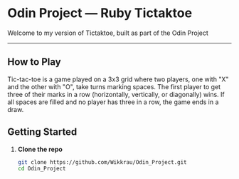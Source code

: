 # Odin Project — Ruby Tictaktoe

Welcome to my version of Tictaktoe, built as part of the Odin Project

---
##  How to Play
Tic-tac-toe is a game played on a 3x3 grid where two players, one with "X" and the other with "O", take turns marking spaces. 
The first player to get three of their marks in a row (horizontally, vertically, or diagonally) wins. 
If all spaces are filled and no player has three in a row, the game ends in a draw. 

##  Getting Started

1. **Clone the repo**
   ```bash
   git clone https://github.com/Wikkrau/Odin_Project.git
   cd Odin_Project
